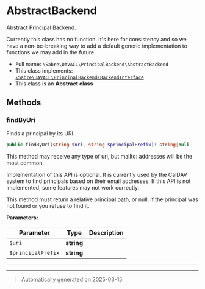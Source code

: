 
# AbstractBackend

Abstract Principal Backend.

Currently this class has no function. It's here for consistency and so we
have a non-bc-breaking way to add a default generic implementation to
functions we may add in the future.

* Full name: `\Sabre\DAVACL\PrincipalBackend\AbstractBackend`
* This class implements:
[`\Sabre\DAVACL\PrincipalBackend\BackendInterface`](./BackendInterface.md)
* This class is an **Abstract class**




## Methods


### findByUri

Finds a principal by its URI.

```php
public findByUri(string $uri, string $principalPrefix): string|null
```

This method may receive any type of uri, but mailto: addresses will be
the most common.

Implementation of this API is optional. It is currently used by the
CalDAV system to find principals based on their email addresses. If this
API is not implemented, some features may not work correctly.

This method must return a relative principal path, or null, if the
principal was not found or you refuse to find it.






**Parameters:**

| Parameter | Type | Description |
|-----------|------|-------------|
| `$uri` | **string** |  |
| `$principalPrefix` | **string** |  |





***


***
> Automatically generated on 2025-03-15
